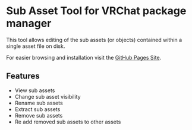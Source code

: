 # Sub Asset Tool for VRChat package manager

This tool allows editing of the sub assets (or objects) contained within a single asset file on disk.

For easier browsing and installation visit the [GitHub Pages Site](https://konsti219.github.io/vcc-tools/).

## Features

- View sub assets
- Change sub asset visibility
- Rename sub assets
- Extract sub assets
- Remove sub assets
- Re add removed sub assets to other assets
